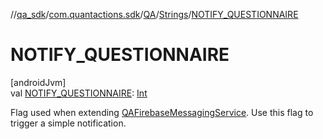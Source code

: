 //[qa_sdk](../../../../index.md)/[com.quantactions.sdk](../../index.md)/[QA](../index.md)/[Strings](index.md)/[NOTIFY_QUESTIONNAIRE](-n-o-t-i-f-y_-q-u-e-s-t-i-o-n-n-a-i-r-e.md)

# NOTIFY_QUESTIONNAIRE

[androidJvm]\
val [NOTIFY_QUESTIONNAIRE](-n-o-t-i-f-y_-q-u-e-s-t-i-o-n-n-a-i-r-e.md): [Int](https://kotlinlang.org/api/latest/jvm/stdlib/kotlin/-int/index.html)

Flag used when extending [QAFirebaseMessagingService](../../-q-a-firebase-messaging-service/index.md). Use this flag to trigger a simple notification.
